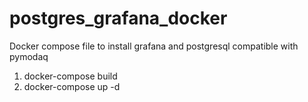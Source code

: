 # postgres_grafana_docker
 Docker compose file to install grafana and postgresql compatible with pymodaq
1. docker-compose build
2. docker-compose up -d


